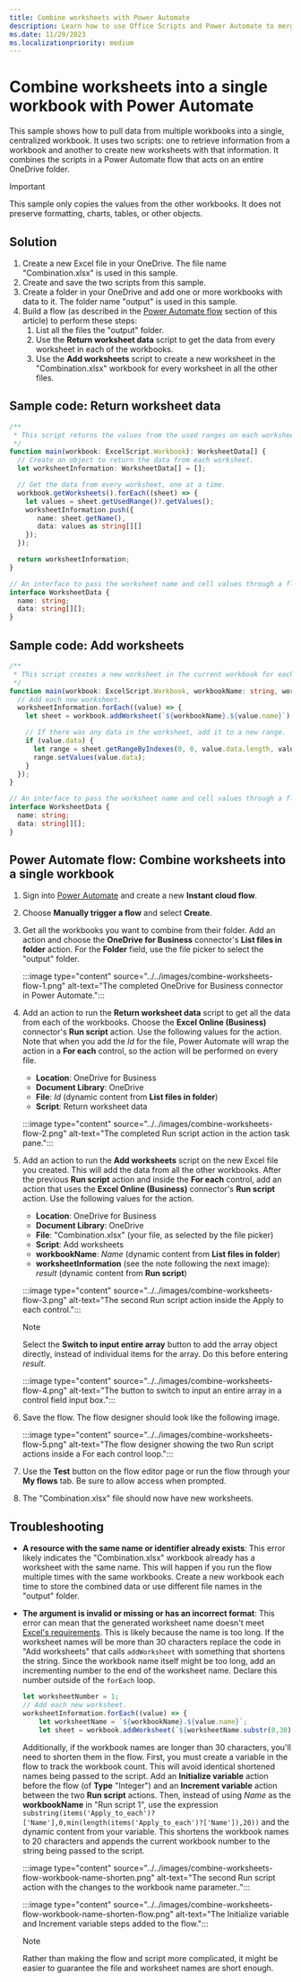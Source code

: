 ```yaml
---
title: Combine worksheets with Power Automate
description: Learn how to use Office Scripts and Power Automate to merge worksheets from other workbooks into a single workbook.
ms.date: 11/29/2023
ms.localizationpriority: medium
---
```


# Combine worksheets into a single workbook with Power Automate

This sample shows how to pull data from multiple workbooks into a single, centralized workbook. It uses two scripts: one to retrieve information from a workbook and another to create new worksheets with that information. It combines the scripts in a Power Automate flow that acts on an entire OneDrive folder.

> [!IMPORTANT]
> This sample only copies the values from the other workbooks. It does not preserve formatting, charts, tables, or other objects.

## Solution

1. Create a new Excel file in your OneDrive. The file name "Combination.xlsx" is used in this sample.
1. Create and save the two scripts from this sample.
1. Create a folder in your OneDrive and add one or more workbooks with data to it. The folder name "output" is used in this sample.
1. Build a flow (as described in the [Power Automate flow](#power-automate-flow-combine-worksheets-into-a-single-workbook) section of this article) to perform these steps:
    1. List all the files the "output" folder.
    1. Use the **Return worksheet data** script to get the data from every worksheet in each of the workbooks.
    1. Use the **Add worksheets** script to create a new worksheet in the "Combination.xlsx" workbook for every worksheet in all the other files.

## Sample code: Return worksheet data

```TypeScript
/**
 * This script returns the values from the used ranges on each worksheet.
 */
function main(workbook: ExcelScript.Workbook): WorksheetData[] {
  // Create an object to return the data from each worksheet.
  let worksheetInformation: WorksheetData[] = [];

  // Get the data from every worksheet, one at a time.
  workbook.getWorksheets().forEach((sheet) => {
    let values = sheet.getUsedRange()?.getValues();
    worksheetInformation.push({
       name: sheet.getName(),
       data: values as string[][]
    });
  });

  return worksheetInformation;
}

// An interface to pass the worksheet name and cell values through a flow.
interface WorksheetData {
  name: string;
  data: string[][];
}
```

## Sample code: Add worksheets

```TypeScript
/**
 * This script creates a new worksheet in the current workbook for each WorksheetData object provided.
 */
function main(workbook: ExcelScript.Workbook, workbookName: string, worksheetInformation: WorksheetData[]) {
  // Add each new worksheet.
  worksheetInformation.forEach((value) => {
    let sheet = workbook.addWorksheet(`${workbookName}.${value.name}`);

    // If there was any data in the worksheet, add it to a new range.
    if (value.data) {
      let range = sheet.getRangeByIndexes(0, 0, value.data.length, value.data[0].length);
      range.setValues(value.data);
    }
  });
}

// An interface to pass the worksheet name and cell values through a flow.
interface WorksheetData {
  name: string;
  data: string[][];
}
```

## Power Automate flow: Combine worksheets into a single workbook

1. Sign into [Power Automate](https://make.powerautomate.com/create) and create a new **Instant cloud flow**.
1. Choose **Manually trigger a flow** and select **Create**.
1. Get all the workbooks you want to combine from their folder. Add an action and choose the **OneDrive for Business** connector's **List files in folder** action. For the **Folder** field, use the file picker to select the "output" folder.

    :::image type="content" source="../../images/combine-worksheets-flow-1.png" alt-text="The completed OneDrive for Business connector in Power Automate.":::

1. Add an action to run the **Return worksheet data** script to get all the data from each of the workbooks. Choose the **Excel Online (Business)** connector's **Run script** action. Use the following values for the action. Note that when you add the *Id* for the file, Power Automate will wrap the action in a **For each** control, so the action will be performed on every file.
    * **Location**: OneDrive for Business
    * **Document Library**: OneDrive
    * **File**: *Id* (dynamic content from **List files in folder**)
    * **Script**: Return worksheet data

    :::image type="content" source="../../images/combine-worksheets-flow-2.png" alt-text="The completed Run script action in the action task pane.":::

1. Add an action to run the **Add worksheets** script on the new Excel file you created. This will add the data from all the other workbooks. After the previous **Run script** action and inside the **For each** control, add an action that uses the **Excel Online (Business)** connector's **Run script** action. Use the following values for the action.
    * **Location**: OneDrive for Business
    * **Document Library**: OneDrive
    * **File**: "Combination.xlsx" (your file, as selected by the file picker)
    * **Script**: Add worksheets
    * **workbookName**: *Name* (dynamic content from **List files in folder**)
    * **worksheetInformation** (see the note following the next image): *result* (dynamic content from **Run script**)

    :::image type="content" source="../../images/combine-worksheets-flow-3.png" alt-text="The second Run script action inside the Apply to each control.":::
    > [!NOTE]
    > Select the **Switch to input entire array** button to add the array object directly, instead of individual items for the array. Do this before entering *result*.
    >
    > :::image type="content" source="../../images/combine-worksheets-flow-4.png" alt-text="The button to switch to input an entire array in a control field input box.":::

1. Save the flow. The flow designer should look like the following image.

    :::image type="content" source="../../images/combine-worksheets-flow-5.png" alt-text="The flow designer showing the two Run script actions inside a For each control loop.":::
  
1. Use the **Test** button on the flow editor page or run the flow through your **My flows** tab. Be sure to allow access when prompted.
1. The "Combination.xlsx" file should now have new worksheets.

## Troubleshooting

- **A resource with the same name or identifier already exists**: This error likely indicates the "Combination.xlsx" workbook already has a worksheet with the same name. This will happen if you run the flow multiple times with the same workbooks. Create a new workbook each time to store the combined data or use different file names in the "output" folder.
- **The argument is invalid or missing or has an incorrect format**: This error can mean that the generated  worksheet name doesn't meet [Excel's requirements](https://support.microsoft.com/office/3f1f7148-ee83-404d-8ef0-9ff99fbad1f9). This is likely because the name is too long. If the worksheet names will be more than 30 characters replace the code in "Add worksheets" that calls `addWorksheet` with something that shortens the string. Since the workbook name itself might be too long, add an incrementing number to the end of the worksheet name. Declare this number outside of the `forEach` loop.

  ```TypeScript
  let worksheetNumber = 1;
  // Add each new worksheet.
  worksheetInformation.forEach((value) => {
      let worksheetName = `${workbookName}.${value.name}`;
      let sheet = workbook.addWorksheet(`${worksheetName.substr(0,30)}${worksheetNumber++}`);
  ```

  Additionally, if the workbook names are longer than 30 characters, you'll need to shorten them in the flow. First, you must create a variable in the flow to track the workbook count. This will avoid identical shortened names being passed to the script. Add an **Initialize variable** action before the flow (of **Type** "Integer") and an **Increment variable** action between the two **Run script** actions. Then, instead of using *Name* as the **workbookName** in "Run script 1", use the expression `substring(items('Apply_to_each')?['Name'],0,min(length(items('Apply_to_each')?['Name']),20))` and the dynamic content from your variable. This shortens the workbook names to 20 characters and appends the current workbook number to the string being passed to the script.

  :::image type="content" source="../../images/combine-worksheets-flow-workbook-name-shorten.png" alt-text="The second Run script action with the changes to the workbook name parameter..":::

  :::image type="content" source="../../images/combine-worksheets-flow-workbook-name-shorten-flow.png" alt-text="The Initialize variable and Increment variable steps added to the flow.":::

  > [!NOTE]
  > Rather than making the flow and script more complicated, it might be easier to guarantee the file and worksheet names are short enough.
